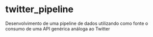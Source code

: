 # twitter_pipeline
Desenvolvimento de uma pipeline de dados utilizando como fonte o consumo de uma API genérica análoga ao Twitter
